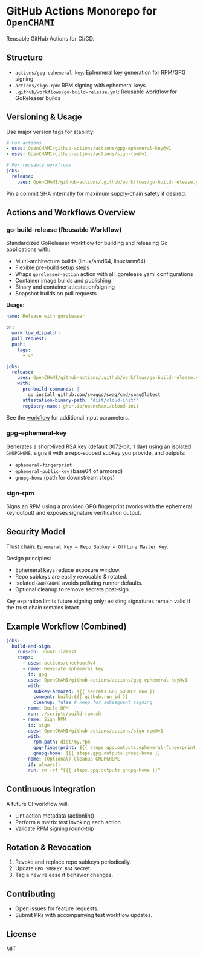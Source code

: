 # GitHub Actions Monorepo for `OpenCHAMI`

Reusable GitHub Actions for CI/CD.

## Structure

- `actions/gpg-ephemeral-key`: Ephemeral key generation for RPM/GPG signing
- `actions/sign-rpm`: RPM signing with ephemeral keys
- `.github/workflows/go-build-release.yml`: Reusable workflow for GoReleaser builds

## Versioning & Usage

Use major version tags for stability:

```yaml
# For actions
- uses: OpenCHAMI/github-actions/actions/gpg-ephemeral-key@v1
- uses: OpenCHAMI/github-actions/actions/sign-rpm@v1

# For reusable workflows
jobs:
  release:
    uses: OpenCHAMI/github-actions/.github/workflows/go-build-release.yml@v3.2
```

Pin a commit SHA internally for maximum supply‑chain safety if desired.

## Actions and Workflows Overview

### go-build-release (Reusable Workflow)
Standardized GoReleaser workflow for building and releasing Go applications with:
- Multi-architecture builds (linux/amd64, linux/arm64)
- Flexible pre-build setup steps
- Wraps `goreleaser-action` action with all .gorelease.yaml configurations
- Container image builds and publishing
- Binary and container attestation/signing
- Snapshot builds on pull requests

**Usage:**
```yaml
name: Release with goreleaser

on:
  workflow_dispatch:
  pull_request:
  push:
    tags:
      - v*

jobs:
  release:
    uses: OpenCHAMI/github-actions/.github/workflows/go-build-release.yml@v3.2
    with:
      pre-build-commands: |
        go install github.com/swaggo/swag/cmd/swag@latest
      attestation-binary-path: "dist/cloud-init*"
      registry-name: ghcr.io/openchami/cloud-init

```

See the [workflow](.github/workflows/go-build-release.yml) for additional input parameters.

### gpg-ephemeral-key
Generates a short‑lived RSA key (default 3072‑bit, 1 day) using an isolated `GNUPGHOME`, signs it with a repo‑scoped subkey you provide, and outputs:
- `ephemeral-fingerprint`
- `ephemeral-public-key` (base64 of armored)
- `gnupg-home` (path for downstream steps)

### sign-rpm
Signs an RPM using a provided GPG fingerprint (works with the ephemeral key output) and exposes signature verification output.

## Security Model

Trust chain: `Ephemeral Key ← Repo Subkey ← Offline Master Key`.

Design principles:
- Ephemeral keys reduce exposure window.
- Repo subkeys are easily revocable & rotated.
- Isolated `GNUPGHOME` avoids polluting runner defaults.
- Optional cleanup to remove secrets post‑sign.

Key expiration limits future signing only; existing signatures remain valid if the trust chain remains intact.

## Example Workflow (Combined)

```yaml
jobs:
  build-and-sign:
    runs-on: ubuntu-latest
    steps:
      - uses: actions/checkout@v4
      - name: Generate ephemeral key
        id: gpg
        uses: OpenCHAMI/github-actions/actions/gpg-ephemeral-key@v1
        with:
          subkey-armored: ${{ secrets.GPG_SUBKEY_B64 }}
          comment: build:${{ github.run_id }}
          cleanup: false # keep for subsequent signing
      - name: Build RPM
        run: ./scripts/build-rpm.sh
      - name: Sign RPM
        id: sign
        uses: OpenCHAMI/github-actions/actions/sign-rpm@v1
        with:
          rpm-path: dist/my.rpm
          gpg-fingerprint: ${{ steps.gpg.outputs.ephemeral-fingerprint }}
          gnupg-home: ${{ steps.gpg.outputs.gnupg-home }}
      - name: (Optional) Cleanup GNUPGHOME
        if: always()
        run: rm -rf "${{ steps.gpg.outputs.gnupg-home }}"
```

## Continuous Integration

A future CI workflow will:
- Lint action metadata (actionlint)
- Perform a matrix test invoking each action
- Validate RPM signing round‑trip

## Rotation & Revocation

1. Revoke and replace repo subkeys periodically.
2. Update `GPG_SUBKEY_B64` secret.
3. Tag a new release if behavior changes.

## Contributing

- Open issues for feature requests.
- Submit PRs with accompanying test workflow updates.

## License

MIT
